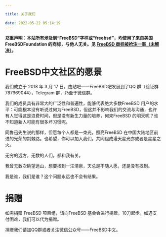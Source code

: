 ```yaml
---

title: 关于我们

date: 2022-05-22 05:14:19
---
```


**郑重声明：本站所有涉及到“FreeBSD”字样或“freebsd”，均使用了来自美国 FreeBSDFoundation 的商标，与他人无关。见 [FreeBSD 商标被抢注一事（未解决）](https://book.bsdcn.org/di-0-zhang-freebsd-zhong-wen-she-qu/di-0.5-jie-freebsd-shang-biao-bei-qiang-zhu-yi-shi-wei-jie-jue.html)。**

#   FreeBSD中文社区的愿景

我们成立于 2018 年 3 月 17 日。由贴吧——FreeBSD吧发展到了QQ 群（验证群 787969044），Telegram 群，乃至于微信群。

我们的成员具有非常大的广泛性和普遍性，能够代表绝大多数FreeBSD 用户的水平：可能根本没有听说过何为FreeBSD，但这并不影响我们的交流与沟通，也许有人觉得这是浪费时间，但是没有新生力量的培养，何来FreeBSD 的明天呢？谁不知道新人可能有很多坏习惯呢。

同鲁迅先生说的那样，但愿每个人都是一束光，照亮FreeBSD 在中国大陆地区前进的光荣的荆棘路。也希望，你可以加入我们，共同组成漫天星光亦或者是星星之火。

无穷的远方，无数的人们，都和我有关。

我曾无数次眺望远山，想要找到一汪清泉，天总是不随人愿，还是没有找到。

我是谁，我们是谁？这个问题永远也不会有结果。

#   捐赠

如需捐赠 FreeBSD 项目组，请向FreeBSD 基金会进行捐赠，10刀起步。如遇支付困难，我们可以代为捐赠。

捐赠我们请加QQ群或者关注微信公众号——FreeBSD中文。


